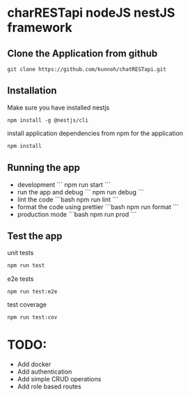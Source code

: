# charRESTapi nodeJS nestJS framework
## Clone the Application from github
```
git clone https://github.com/kunnoh/chatRESTapi.git
```
## Installation
Make sure you have installed nestjs
```
npm install -g @nestjs/cli
```

install application dependencies from npm for the application
```bash
npm install
```

## Running the app
<ul>
  <li>
    development
    ```
    npm run start
    ```
  </li>

  <li>
    run the app and debug
    ```
    npm run debug
    ```
  </li>

  <li>
    lint the code
    ```bash
    npm run lint
    ```
  </li>

  <li>
    format the code using prettier
    ```bash
    npm run format
    ```
  </li>

  <li>
    production mode
    ```bash
    npm run prod
    ```
  </li>
</ul>


## Test the app
unit tests
```bash
npm run test
```
e2e tests
```
npm run test:e2e
```

test coverage
```
npm run test:cov
```

# TODO:
<ul>
  <li>Add docker</li>
  <li>Add authentication</li>
  <li>Add simple CRUD operations</li>
  <li>Add role based routes</li>
</ul>
